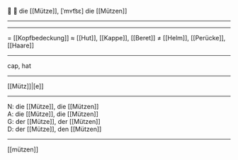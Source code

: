 🔴 👒 die [[Mütze]], [ˈmʏt͡sɛ]
die [[Mützen]]

---


---
= [[Kopfbedeckung]]
≈ [[Hut]], [[Kappe]], [[Beret]]
≠ [[Helm]], [[Perücke]], [[Haare]]

---
cap, hat

---
[[Mütz]]|[e]]

---
N: die [[Mütze]], die [[Mützen]]  
A: die [[Mütze]], die [[Mützen]]  
G: der [[Mütze]], der [[Mützen]]  
D: der [[Mütze]], den [[Mützen]]  

---
[[mützen]]
